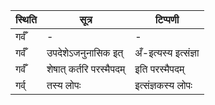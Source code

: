 | स्थिति | सूत्र | टिप्पणी |
| ----- | ------- | ------ |
| गर्वँ | - | - |
| गर्वँ | उपदेशेऽजनुनासिक इत् | अँ-इत्यस्य इत्संज्ञा |
| गर्वँ | शेषात् कर्तरि परस्मैपदम् | इति परस्मैपदम् |
| गर्व् | तस्य लोपः | इत्संज्ञकस्य लोपः |
